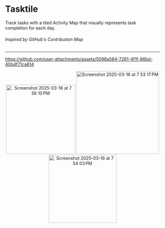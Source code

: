 # Tasktile
Track tasks with a tiled Activity Map that visually represents task completion for each day. 

###### Inspired by GitHub's Contribution Map
---
https://github.com/user-attachments/assets/5098a584-7261-4f1f-86bd-40b4f71ca614


<p align="center">
  
  <img width="225" alt="Screenshot 2025-03-16 at 7 56 10 PM" src="https://github.com/user-attachments/assets/c50d5be5-4515-4040-ab40-72dff11b5621" />

  <img width="269" alt="Screenshot 2025-03-16 at 7 53 17 PM" src="https://github.com/user-attachments/assets/db13180f-f963-4eb2-88fe-ef856ee0bd27" />

  <img width="221" alt="Screenshot 2025-03-16 at 7 54 03 PM" src="https://github.com/user-attachments/assets/9349c6b4-9075-4c4e-9588-2898962162f1" />

</p>
